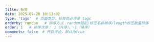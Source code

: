 ```yaml
---
title: 标签
date: 2025-07-28 10:13:02
type: 'tags'  # 页面类型，标签页必须是 tags
orderby: random   # 排序方式：random随机/标签名称排序/length标签数量排序
order: 1   # 排序次序： 1（升序），-1（降序）
comments: false  # 开启评论，默认为true
---
```

